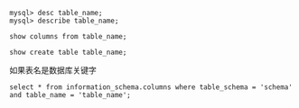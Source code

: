 ---
---
```
mysql> desc table_name;
mysql> describe table_name;
```
```
show columns from table_name;
```
```
show create table table_name;
```
如果表名是数据库关键字
```
select * from information_schema.columns where table_schema = 'schema' and table_name = 'table_name';
```
